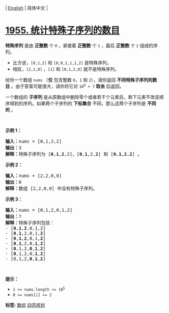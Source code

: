 | [English](README_EN.md) | 简体中文 |

# [1955. 统计特殊子序列的数目](https://leetcode-cn.com/problems/count-number-of-special-subsequences)
<p><strong>特殊序列</strong> 是由&nbsp;<strong>正整数</strong>&nbsp;个 <code>0</code>&nbsp;，紧接着&nbsp;<strong>正整数</strong>&nbsp;个 <code>1</code>&nbsp;，最后 <strong>正整数</strong>&nbsp;个 <code>2</code>&nbsp;组成的序列。</p>

<ul>
	<li>比方说，<code>[0,1,2]</code> 和&nbsp;<code>[0,0,1,1,1,2]</code>&nbsp;是特殊序列。</li>
	<li>相反，<code>[2,1,0]</code>&nbsp;，<code>[1]</code>&nbsp;和&nbsp;<code>[0,1,2,0]</code>&nbsp;就不是特殊序列。</li>
</ul>

<p>给你一个数组&nbsp;<code>nums</code>&nbsp;（<strong>仅</strong>&nbsp;包含整数&nbsp;<code>0</code>，<code>1</code>&nbsp;和&nbsp;<code>2</code>），请你返回 <b>不同特殊子序列的数目</b>&nbsp;。由于答案可能很大，请你将它对&nbsp;<code>10<sup>9</sup> + 7</code> <strong>取余</strong> 后返回。</p>

<p>一个数组的 <strong>子序列</strong>&nbsp;是从原数组中删除零个或者若干个元素后，剩下元素不改变顺序得到的序列。如果两个子序列的 <strong>下标集合</strong>&nbsp;不同，那么这两个子序列是 <strong>不同的</strong>&nbsp;。</p>

<p>&nbsp;</p>

<p><strong>示例 1：</strong></p>

<pre>
<b>输入：</b>nums = [0,1,2,2]
<b>输出：</b>3
<b>解释：</b>特殊子序列为 [<strong>0</strong>,<strong>1</strong>,<strong>2</strong>,2]，[<strong>0</strong>,<strong>1</strong>,2,<strong>2</strong>] 和 [<strong>0</strong>,<strong>1</strong>,<strong>2</strong>,<strong>2</strong>] 。
</pre>

<p><strong>示例 2：</strong></p>

<pre>
<b>输入：</b>nums = [2,2,0,0]
<b>输出：</b>0
<b>解释：</b>数组 [2,2,0,0] 中没有特殊子序列。
</pre>

<p><strong>示例 3：</strong></p>

<pre>
<b>输入：</b>nums = [0,1,2,0,1,2]
<b>输出：</b>7
<b>解释：</b>特殊子序列包括：
- [<strong>0</strong>,<strong>1</strong>,<strong>2</strong>,0,1,2]
- [<strong>0</strong>,<strong>1</strong>,2,0,1,<strong>2</strong>]
- [<strong>0</strong>,<strong>1</strong>,<strong>2</strong>,0,1,<strong>2</strong>]
- [<strong>0</strong>,<strong>1</strong>,2,0,<strong>1</strong>,<strong>2</strong>]
- [<strong>0</strong>,1,2,<strong>0</strong>,<strong>1</strong>,<strong>2</strong>]
- [<strong>0</strong>,1,2,0,<strong>1</strong>,<strong>2</strong>]
- [0,1,2,<strong>0</strong>,<strong>1</strong>,<strong>2</strong>]
</pre>

<p>&nbsp;</p>

<p><strong>提示：</strong></p>

<ul>
	<li><code>1 &lt;= nums.length &lt;= 10<sup>5</sup></code></li>
	<li><code>0 &lt;= nums[i] &lt;= 2</code></li>
</ul>

**标签:**  [数组](https://leetcode-cn.com/tag/array) [动态规划](https://leetcode-cn.com/tag/dynamic-programming) 